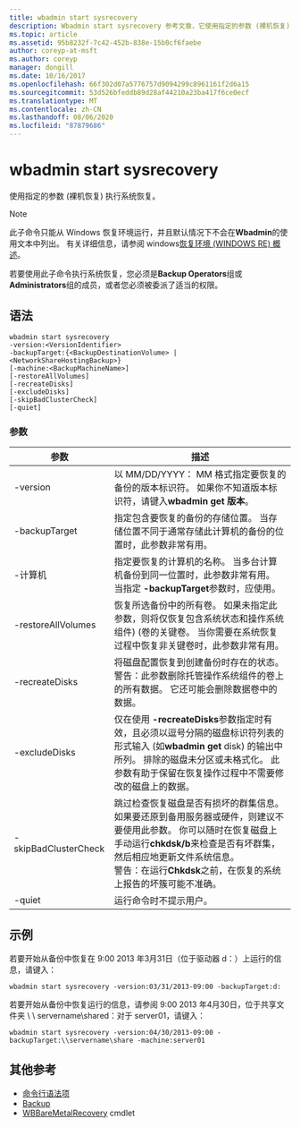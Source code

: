 ```yaml
---
title: wbadmin start sysrecovery
description: Wbadmin start sysrecovery 参考文章，它使用指定的参数 (裸机恢复) 执行系统恢复。
ms.topic: article
ms.assetid: 95b8232f-7c42-452b-838e-15b0cf6faebe
author: coreyp-at-msft
ms.author: coreyp
manager: dongill
ms.date: 10/16/2017
ms.openlocfilehash: 66f302d07a5776757d9094299c8961161f2d6a15
ms.sourcegitcommit: 53d526bfeddb89d28af44210a23ba417f6ce0ecf
ms.translationtype: MT
ms.contentlocale: zh-CN
ms.lasthandoff: 08/06/2020
ms.locfileid: "87879686"
---
```

# <a name="wbadmin-start-sysrecovery"></a>wbadmin start sysrecovery



使用指定的参数 (裸机恢复) 执行系统恢复。

> [!NOTE]
> 此子命令只能从 Windows 恢复环境运行，并且默认情况下不会在**Wbadmin**的使用文本中列出。 有关详细信息，请参阅 windows[恢复环境 (WINDOWS RE) 概述](/previous-versions/windows/it-pro/windows-8.1-and-8/hh825173(v=win.10))。

若要使用此子命令执行系统恢复，您必须是**Backup Operators**组或**Administrators**组的成员，或者您必须被委派了适当的权限。

## <a name="syntax"></a>语法

```
wbadmin start sysrecovery
-version:<VersionIdentifier>
-backupTarget:{<BackupDestinationVolume> | <NetworkShareHostingBackup>}
[-machine:<BackupMachineName>]
[-restoreAllVolumes]
[-recreateDisks]
[-excludeDisks]
[-skipBadClusterCheck]
[-quiet]
```

### <a name="parameters"></a>参数

|参数|描述|
|---------|-----------|
|-version|以 MM/DD/YYYY： MM 格式指定要恢复的备份的版本标识符。 如果你不知道版本标识符，请键入**wbadmin get 版本**。|
|-backupTarget|指定包含要恢复的备份的存储位置。 当存储位置不同于通常存储此计算机的备份的位置时，此参数非常有用。|
|-计算机|指定要恢复的计算机的名称。 当多台计算机备份到同一位置时，此参数非常有用。 当指定 **-backupTarget**参数时，应使用。|
|-restoreAllVolumes|恢复所选备份中的所有卷。 如果未指定此参数，则将仅恢复包含系统状态和操作系统组件)  (卷的关键卷。 当你需要在系统恢复过程中恢复非关键卷时，此参数非常有用。|
|-recreateDisks|将磁盘配置恢复到创建备份时存在的状态。</br>警告：此参数删除托管操作系统组件的卷上的所有数据。 它还可能会删除数据卷中的数据。|
|-excludeDisks|仅在使用 **-recreateDisks**参数指定时有效，且必须以逗号分隔的磁盘标识符列表的形式输入 (如**wbadmin get** disk) 的输出中所列。 排除的磁盘未分区或未格式化。 此参数有助于保留在恢复操作过程中不需要修改的磁盘上的数据。|
|-skipBadClusterCheck|跳过检查恢复磁盘是否有损坏的群集信息。 如果要还原到备用服务器或硬件，则建议不要使用此参数。 你可以随时在恢复磁盘上手动运行**chkdsk/b**来检查是否有坏群集，然后相应地更新文件系统信息。</br>警告：在运行**Chkdsk**之前，在恢复的系统上报告的坏簇可能不准确。|
|-quiet|运行命令时不提示用户。|

## <a name="examples"></a>示例

若要开始从备份中恢复在 9:00 2013 年3月31日（位于驱动器 d：）上运行的信息，请键入：
```
wbadmin start sysrecovery -version:03/31/2013-09:00 -backupTarget:d:
```
若要开始从备份中恢复运行的信息，请参阅 9:00 2013 年4月30日，位于共享文件夹 \\ \\ servername\shared：对于 server01，请键入：
```
wbadmin start sysrecovery -version:04/30/2013-09:00 -backupTarget:\\servername\share -machine:server01
```

## <a name="additional-references"></a>其他参考

- [命令行语法项](command-line-syntax-key.md)
-   [Backup](wbadmin.md)
-   [WBBareMetalRecovery](/previous-versions/windows/it-pro/windows-8.1-and-8/hh825173(v=win.10)) cmdlet
